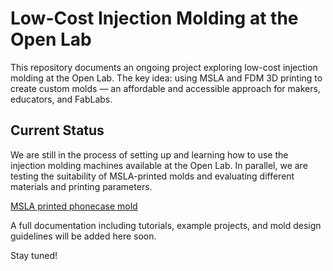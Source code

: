 # Low-Cost Injection Molding at the Open Lab

This repository documents an ongoing project exploring low-cost injection molding at the Open Lab. The key idea: using MSLA and FDM 3D printing to create custom molds — an affordable and accessible approach for makers, educators, and FabLabs.

## Current Status

We are still in the process of setting up and learning how to use the injection molding machines available at the Open Lab. In parallel, we are testing the suitability of MSLA-printed molds and evaluating different materials and printing parameters.

[MSLA printed phonecase mold](Pictures/printed_phone_case.jpg.jpg)

A full documentation including tutorials, example projects, and mold design guidelines will be added here soon.

Stay tuned!
